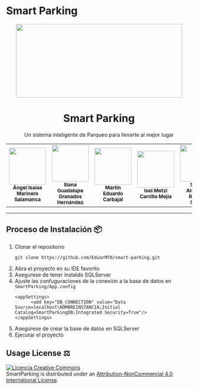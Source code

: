 # Smart Parking


<p align="center">
    <img src="https://i.imgur.com/Lfo1sQJ.png" height="200px" width="450px">
	<h1 align="center">Smart Parking</h1>
	<p align="center"> Un sistema inteligente de Parqueo para llevarte al mejor lugar </p>



<table align="center">
  <tr>
    <td align="center">
        <a href="https://github.com/IsaiasSalac129">
            <img src="https://avatars.githubusercontent.com/IsaiasSalac129" width="100px;" alt=""/>
            <br />
            <sub><b>Ángel Isaías Marinero Salamanca</b></sub>
        </a>
        <br />
    </td>
    <td align="center">
        <a href="https://github.com/iliana-g">
            <img src="https://avatars.githubusercontent.com/iliana-g" width="100px;" alt=""/>
            <br />
            <sub><b>Iliana Guadalupe Granados Hernández</b></sub>
        </a>
        <br />
    </td>
    <td align="center">
        <a href="https://github.com/EduarM70">
            <img src="https://avatars.githubusercontent.com/EduarM70" width="100px;" alt=""/>
            <br />
            <sub><b>Martín Eduardo Carbajal</b></sub>
        </a>
        <br />
    </td>
    <td align="center">
        <a href="https://github.com/IselMetzi">
            <img src="https://avatars.githubusercontent.com/IselMetzi" width="100px;" alt=""/>
            <br />
            <sub><b>Isel Metzí Carrillo Mejía</b></sub>
        </a>
        <br />
    </td>
	  <td align="center">
        <a href="https://github.com/StevenRamirez25">
            <img src="https://avatars.githubusercontent.com/StevenRamirez25" width="100px;" alt=""/>
            <br />
            <sub><b>Steven Alexander Ramírez Santos</b></sub>
        </a>
        <br />
  </tr>
</table>

<hr />

## Proceso de Instalación 📦
1. Clonar el repositorio
    ```bas
    git clone https://github.com/EduarM70/smart-parking.git
    ```
2. Abra el proyecto en su IDE favorito
3. Asegurese de tener instaldo SQLServer
4. Ajuste las confuguraciones de la conexión a la base de datos en `SmartParking/App.config`
    ```properties
    <appSettings>
	      <add key="DB_CONNECTION" value="Data Source=localhost\NOMBREINSTANCIA;Initial Catalog=SmartParkingDB;Integrated Security=True"/>
    </appSettings>
    ```
5. Asegúrese de crear la base de datos en SQLServer
8. Ejecutar el proyecto


## Usage License ⚖️

<a rel="license" href="http://creativecommons.org/licenses/by-nc/4.0/"><img alt="Licencia Creative Commons" style="border-width:0" src="https://i.creativecommons.org/l/by-nc/4.0/88x31.png" /></a><br /><span xmlns:dct="http://purl.org/dc/terms/" href="http://purl.org/dc/dcmitype/Dataset" property="dct:title" rel="dct:type">
SmartParking is distributed under an <a rel="license" href="http://creativecommons.org/licenses/by-nc/4.0/">Attribution-NonCommercial 4.0 International License</a>.
